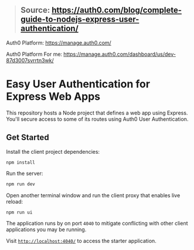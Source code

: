 
> ## Source: https://auth0.com/blog/complete-guide-to-nodejs-express-user-authentication/


Auth0 Platform: https://manage.auth0.com/

Auth0 Platform For me: https://manage.auth0.com/dashboard/us/dev-87d3007svrrtn3wk/


# Easy User Authentication for Express Web Apps

This repository hosts a Node project that defines a web app using Express. You'll secure access to some of its routes using Auth0 User Authentication.

## Get Started

Install the client project dependencies:

```bash
npm install
```

Run the server:

```bash
npm run dev
```

Open another terminal window and run the client proxy that enables live reload:

```
npm run ui
```

The application runs by on port `4040` to mitigate conflicting with other client applications you may be running.

Visit [`http://localhost:4040/`](http://localhost:4040/) to access the starter application.
